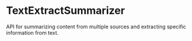 # TextExtractSummarizer
API for summarizing content from multiple sources and extracting specific information from text.
